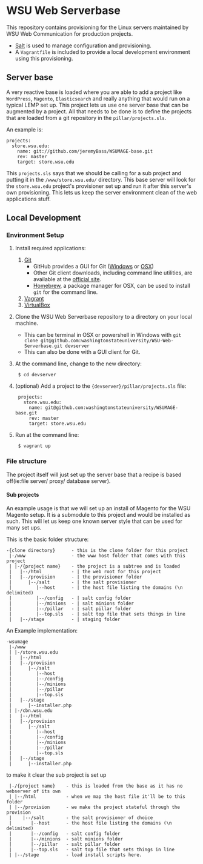 # WSU Web Serverbase

This repository contains provisioning for the Linux servers maintained by WSU Web Communication for production projects.

* [Salt](http://www.saltstack.com/community/) is used to manage configuration and provisioning.
* A `Vagrantfile` is included to provide a local development environment using this provisioning.

## Server base

A very reactive base is loaded where you are able to add a project like `WordPress`, `Magento`, `Elasticsearch` and really anything that would run on a typical LEMP set up. This project lets us use one server base that can be augmented by a project. All that needs to be done is to define the projects that are loaded from a git repository in the `pillar/projects.sls`.

An example is:

    projects:
      store.wsu.edu:
        name: git://github.com/jeremyBass/WSUMAGE-base.git
        rev: master
        target: store.wsu.edu
        
This `projects.sls` says that we should be calling for a sub project and putting it in the `/www/store.wsu.edu/` directory. This base server will look for the `store.wsu.edu` project's provisioner set up and run it after this server's own provisioning. This lets us keep the server environment clean of the web applications stuff.  

## Local Development

### Environment Setup

1. Install required applications:
    1. [Git](http://git-scm.com/)
        * GitHub provides a GUI for Git ([Windows](http://windows.github.com/) or [OSX](http://mac.github.com/))
        * Other Git client downloads, including command line utilities, are available at the [official site](http://git-scm.com/downloads).
        * [Homebrew](http://brew.sh/), a package manager for OSX, can be used to install `git` for the command line.
    1. [Vagrant](http://www.vagrantup.com/)
    1. [VirtualBox](https://www.virtualbox.org/) 
1. Clone the WSU Web Serverbase repository to a directory on your local machine.
    * This can be terminal in OSX or powershell in Windows with `git clone git@github.com:washingtonstateuniversity/WSU-Web-Serverbase.git devserver`
    * This can also be done with a GUI client for Git.
1. At the command line, change to the new directory:

        $ cd devserver

1. (optional) Add a project to the `{devserver}/pillar/projects.sls` file:

        projects:
          store.wsu.edu:
            name: git@github.com:washingtonstateuniversity/WSUMAGE-base.git
            rev: master
            target: store.wsu.edu

1. Run at the command line:
        
        $ vagrant up

### File structure

The project itself will just set up the server base that a recipe is based off(ie:file server/ proxy/ database server).

#### Sub projects

An example usage is that we will set up an install of Magento for the WSU Magento setup. It is a submodule to this project and would be installed as such. This will let us keep one known server style that can be used for many set ups.

This is the basic folder structure:

    -{clone directory}      - this is the clone folder for this project
     |-/www                 - the www host folder that comes with this project
     | |-/{project name}    - the project is a subtree and is loaded
     |   |--/html           - | the web root for this project
     |   |--/provision      - | the provisioner folder
     |      |--/salt        - | the salt provisioner
     |         |--host      - | the host file listing the domains (\n delimited)
     |         |--/config   - | salt config folder
     |         |--/minions  - | salt minions folder
     |         |--/pillar   - | salt pillar folder
     |         |--top.sls   - | salt top file that sets things in line
     |   |--/stage          - | staging folder

An Example implementation:

    -wsumage
     |-/www
     | |-/store.wsu.edu
     |   |--/html
     |   |--/provision
     |      |--/salt
     |         |--host
     |         |--/config
     |         |--/minions
     |         |--/pillar
     |         |--top.sls
     |   |--/stage
     |      |--installer.php
     | |-/cbn.wsu.edu
     |   |--/html
     |   |--/provision
     |      |--/salt
     |         |--host
     |         |--/config
     |         |--/minions
     |         |--/pillar
     |         |--top.sls
     |   |--/stage
     |      |--installer.php
     
to make it clear the sub project is set up 

     |-/{project name}    - this is loaded from the base as it has no webserver of its own
     | |--/html           - when we map the host file it'll be to this folder
     | |--/provision      - we make the project stateful through the provision
     |    |--/salt        - the salt provisioner of choice
     |       |--host      - the host file listing the domains (\n delimited)
     |       |--/config   - salt config folder
     |       |--/minions  - salt minions folder
     |       |--/pillar   - salt pillar folder
     |       |--top.sls   - salt top file that sets things in line
     | |--/stage          - load install scripts here.